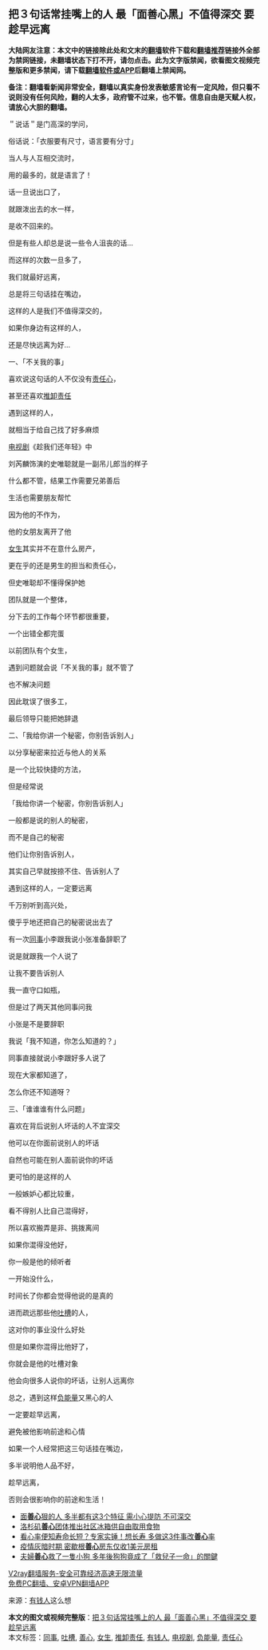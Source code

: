  <h2>把３句话常挂嘴上的人 最「面善心黑」不值得深交 要趁早远离</h2> <p class="notice"><b>大陆网友注意：本文中的链接除此处和文末的<a href="https://github.com/bannedbook/fanqiang" >翻墙</a>软件下载和<a href="https://github.com/killgcd/justmysocks/blob/master/README.md">翻墙推荐</a>链接外全部为禁网链接，未翻墙状态下打不开，请勿点击。此为文字版禁闻，欲看图文视频完整版和更多禁闻，请下载<a href="https://github.com/bannedbook/fanqiang">翻墙软件或APP</a>后翻墙上禁闻网。</p><p>备注：翻墙看新闻非常安全，翻墙以真实身份发表敏感言论有一定风险，但只看不说则没有任何风险，翻的人太多，政府管不过来，也不管。信息自由是天赋人权，请放心大胆的翻墙。</b></p>  <div class="entry"> <p id="conimg"></p> <p>＂说话＂是门高深的学问，</p> <p>俗话说：「衣服要有尺寸，语言要有分寸」</p> <p>当人与人互相交流时，</p> <p>用的最多的，就是语言了！</p> <p>话一旦说出口了，</p> <p>就跟泼出去的水一样，</p> <p>是收不回来的。</p> <p>但是有些人却总是说一些令人沮丧的话&#8230;</p> <p>而这样的次数一旦多了，</p> <p>我们就最好远离，</p> <p>总是将三句话挂在嘴边，</p> <p>这样的人是我们不值得深交的，</p> <p>如果你身边有这样的人，</p> <p>还是尽快远离为好&#8230;</p> <p></p> <p>一、「不关我的事」</p> <p>喜欢说这句话的人不仅没有<a href="https://www.bannedbook.org/bnews/tag/%E8%B4%A3%E4%BB%BB%E5%BF%83/" class="st_tag internal_tag" rel="tag" title="标签 责任心 下的日志">责任心</a>，</p> <p>甚至还喜欢<a href="https://www.bannedbook.org/bnews/tag/%E6%8E%A8%E5%8D%B8%E8%B4%A3%E4%BB%BB/" class="st_tag internal_tag" rel="tag" title="标签 推卸责任 下的日志">推卸责任</a></p> <p>遇到这样的人，</p> <p>就相当于给自己找了好多麻烦</p>  <p><a href="https://www.bannedbook.org/bnews/tag/%E7%94%B5%E8%A7%86%E5%89%A7/" class="st_tag internal_tag" rel="tag" title="标签 电视剧 下的日志">电视剧</a>《趁我们还年轻》中</p> <p>刘芮麟饰演的史唯聪就是一副吊儿郎当的样子</p> <p>什么都不管，结果工作需要兄弟善后</p> <p>生活也需要朋友帮忙</p> <p>因为他的不作为，</p> <p>他的女朋友离开了他</p> <p><a href="https://www.bannedbook.org/bnews/tag/%e5%a5%b3%e7%94%9f/" class="st_tag internal_tag" rel="tag" title="标签 女生 下的日志">女生</a>其实并不在意什么房产，</p> <p>更在乎的还是男生的担当和责任心，</p> <p>但史唯聪却不懂得保护她</p> <p>团队就是一个整体，</p> <p>分下去的工作每个环节都很重要，</p> <p>一个出错全都完蛋</p> <p>以前团队有个女生，</p> <p>遇到问题就会说「不关我的事」就不管了</p> <p>也不解决问题</p> <p>因此耽误了很多工，</p> <p>最后领导只能把她辞退</p> <p></p> <p>二、「我给你讲一个秘密，你别告诉别人」</p> <p>以分享秘密来拉近与他人的关系</p> <p>是一个比较快捷的方法，</p>  <p>但是经常说</p> <p>「我给你讲一个秘密，你别告诉别人」</p> <p>一般都是说的别人的秘密，</p> <p>而不是自己的秘密</p> <p>他们让你别告诉别人，</p> <p>其实自己早就按捺不住、告诉别人了</p> <p>遇到这样的人，一定要远离</p> <p>千万别听到高兴处，</p> <p>傻乎乎地还把自己的秘密说出去了</p> <p>有一次<a href="https://www.bannedbook.org/bnews/tag/%E5%90%8C%E4%BA%8B/" class="st_tag internal_tag" rel="tag" title="标签 同事 下的日志">同事</a>小李跟我说小张准备辞职了</p> <p>说是就跟我一个人说了</p> <p>让我不要告诉别人</p> <p>我一直守口如瓶，</p> <p>但是过了两天其他同事问我</p> <p>小张是不是要辞职</p> <p>我说「我不知道，你怎么知道的？」</p> <p>同事直接就说小李跟好多人说了</p> <p>现在大家都知道了，</p> <p>怎么你还不知道呀？</p> <p></p> <p>三、「谁谁谁有什么问题」</p>  <p>喜欢在背后说别人坏话的人不宜深交</p> <p>他可以在你面前说别人的坏话</p> <p>自然也可能在别人面前说你的坏话</p> <p>更可怕的是这样的人</p> <p>一般嫉妒心都比较重，</p> <p>看不得别人比自己混得好，</p> <p>所以喜欢搬弄是非、挑拨离间</p> <p>如果你混得没他好，</p> <p>你一般是他的倾听者</p> <p>一开始没什么，</p> <p>时间长了你都会觉得他说的是真的</p> <p>进而疏远那些他<a href="https://www.bannedbook.org/bnews/tag/%E5%90%90%E6%A7%BD/" class="st_tag internal_tag" rel="tag" title="标签 吐槽 下的日志">吐槽</a>的人，</p> <p>这对你的事业没什么好处</p> <p>但是如果你混得比他好了，</p> <p>你就会是他的吐槽对象</p> <p>他会向很多人说你的坏话，让别人远离你</p> <p>总之，遇到这样<a href="https://www.bannedbook.org/bnews/tag/%E8%B4%9F%E8%83%BD%E9%87%8F/" class="st_tag internal_tag" rel="tag" title="标签 负能量 下的日志">负能量</a>又黑心的人</p> <p>一定要趁早远离，</p> <p>避免被他影响前途和心情</p> <p>如果一个人经常把这三句话挂在嘴边，</p> <p>多半说明他人品不好，</p>  <p>趁早远离，</p> <p>否则会很影响你的前途和生活！</p> <ul class='op-related-articles' title='相关阅读'> <li><a href='https://www.bannedbook.org/bnews/lifebaike/20201020/1417042.html' target='_blank'>面<b>善心</b>狠的人 多半都有这3个特征 需小心提防 不可深交</a></li> <li><a href='https://www.bannedbook.org/bnews/baitai/20200721/1363905.html' target='_blank'>洛杉矶<b>善心</b>团体推出社区冰箱供自由取用食物</a></li> <li><a href='https://www.bannedbook.org/bnews/health/20200516/1329432.html' target='_blank'>看心率便知寿命长短？专家实锤！想长寿 多做这3件事改<b>善心</b>率</a></li> <li><a href='https://www.bannedbook.org/bnews/comments/20200428/1320345.html' target='_blank'>疫情灰暗时期  密歇根<b>善心</b>房东仅收1美元房租</a></li> <li><a href='https://www.bannedbook.org/bnews/funmedia/20200418/1314581.html' target='_blank'>夫婦<b>善心</b>救了一隻小狗 多年後狗狗竟成了「救兒子一命」的關鍵</a></li> </ul> <p class="texttj"> <a href="https://www.bannedbook.org/forum23/topic22702.html" target="_blank">V2ray翻墙服务-安全可靠经济高速无限流量</a><br/> <a href="https://github.com/bannedbook/fanqiang/wiki/%E7%A6%81%E9%97%BB%E7%BD%91%E5%AE%89%E5%8D%93%E7%BF%BB%E5%A2%99%E6%96%B0%E9%97%BBAPP" target="_blank">免费PC翻墙、安卓VPN翻墙APP</a></p><p> 来源：<a href="https://www.bannedbook.org/bnews/tag/%E6%9C%89%E9%92%B1%E4%BA%BA/" class="st_tag internal_tag" rel="tag" title="标签 有钱人 下的日志">有钱人</a>这么想 </p><a name='sharetosocial'></a>       <div><b>本文的图文或视频完整版</b>：<a href='https://www.bannedbook.org/bnews/funmedia/20201119/1433386.html'>把３句话常挂嘴上的人 最「面善心黑」不值得深交 要趁早远离</a></div>  </div><!--END ENTRY--> <div class="postfooter"> <div>本文标签：<a href="https://www.bannedbook.org/bnews/tag/%E5%90%8C%E4%BA%8B/" rel="tag">同事</a>, <a href="https://www.bannedbook.org/bnews/tag/%E5%90%90%E6%A7%BD/" rel="tag">吐槽</a>, <a href="https://www.bannedbook.org/bnews/tag/%E5%96%84%E5%BF%83/" rel="tag">善心</a>, <a href="https://www.bannedbook.org/bnews/tag/%e5%a5%b3%e7%94%9f/" rel="tag">女生</a>, <a href="https://www.bannedbook.org/bnews/tag/%E6%8E%A8%E5%8D%B8%E8%B4%A3%E4%BB%BB/" rel="tag">推卸责任</a>, <a href="https://www.bannedbook.org/bnews/tag/%E6%9C%89%E9%92%B1%E4%BA%BA/" rel="tag">有钱人</a>, <a href="https://www.bannedbook.org/bnews/tag/%E7%94%B5%E8%A7%86%E5%89%A7/" rel="tag">电视剧</a>, <a href="https://www.bannedbook.org/bnews/tag/%E8%B4%9F%E8%83%BD%E9%87%8F/" rel="tag">负能量</a>, <a href="https://www.bannedbook.org/bnews/tag/%E8%B4%A3%E4%BB%BB%E5%BF%83/" rel="tag">责任心</a></div>  </div><!--END POSTFOOTER--> 